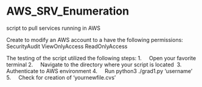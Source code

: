 # AWS_SRV_Enumeration
script to pull services running in AWS 


Create to modify an AWS account to a have the following permissions:
SecurityAudit
ViewOnlyAccess
ReadOnlyAccess


The testing of the script utilized the following steps:
1.     Open your favorite terminal
2.     Navigate to the directory where your script is located  
3.     Authenticate to AWS environment 
4.     Run python3 ./grad1.py ‘username’
5.     Check for creation of ‘yournewfile.cvs’
